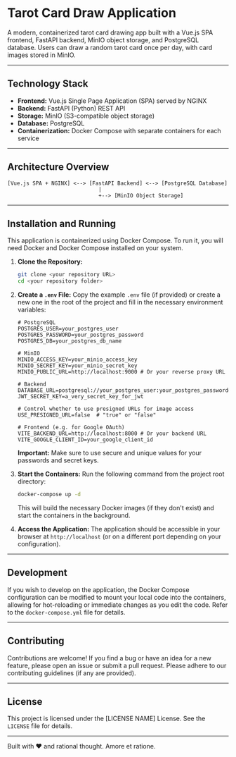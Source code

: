 # Tarot Card Draw Application

A modern, containerized tarot card drawing app built with a Vue.js SPA frontend, FastAPI backend, MinIO object storage, and PostgreSQL database. Users can draw a random tarot card once per day, with card images stored in MinIO.

---

## Technology Stack

*   **Frontend:** Vue.js Single Page Application (SPA) served by NGINX
*   **Backend:** FastAPI (Python) REST API
*   **Storage:** MinIO (S3-compatible object storage)
*   **Database:** PostgreSQL
*   **Containerization:** Docker Compose with separate containers for each service

---

## Architecture Overview

```plaintext
[Vue.js SPA + NGINX] <--> [FastAPI Backend] <--> [PostgreSQL Database]
                             |
                             +--> [MinIO Object Storage]
```

---

## Installation and Running

This application is containerized using Docker Compose. To run it, you will need Docker and Docker Compose installed on your system.

1.  **Clone the Repository:**
    ```bash
    git clone <your repository URL>
    cd <your repository folder>
    ```

2.  **Create a `.env` File:**
    Copy the example `.env` file (if provided) or create a new one in the root of the project and fill in the necessary environment variables:

    ```dotenv
    # PostgreSQL
    POSTGRES_USER=your_postgres_user
    POSTGRES_PASSWORD=your_postgres_password
    POSTGRES_DB=your_postgres_db_name

    # MinIO
    MINIO_ACCESS_KEY=your_minio_access_key
    MINIO_SECRET_KEY=your_minio_secret_key
    MINIO_PUBLIC_URL=http://localhost:9000 # Or your reverse proxy URL

    # Backend
    DATABASE_URL=postgresql://your_postgres_user:your_postgres_password@db:5432/your_postgres_db_name
    JWT_SECRET_KEY=a_very_secret_key_for_jwt

    # Control whether to use presigned URLs for image access
    USE_PRESIGNED_URL=false  # "true" or "false"

    # Frontend (e.g. for Google OAuth)
    VITE_BACKEND_URL=http://localhost:8000 # Or your backend URL
    VITE_GOOGLE_CLIENT_ID=your_google_client_id
    ```
    **Important:** Make sure to use secure and unique values for your passwords and secret keys.

3.  **Start the Containers:**
    Run the following command from the project root directory:

    ```bash
    docker-compose up -d
    ```
    This will build the necessary Docker images (if they don't exist) and start the containers in the background.

4.  **Access the Application:**
    The application should be accessible in your browser at `http://localhost` (or on a different port depending on your configuration).

---

## Development

If you wish to develop on the application, the Docker Compose configuration can be modified to mount your local code into the containers, allowing for hot-reloading or immediate changes as you edit the code. Refer to the `docker-compose.yml` file for details.

---

## Contributing

Contributions are welcome! If you find a bug or have an idea for a new feature, please open an issue or submit a pull request. Please adhere to our contributing guidelines (if any are provided).

---

## License

This project is licensed under the [LICENSE NAME] License. See the `LICENSE` file for details.

---

Built with ❤️ and rational thought.
Amore et ratione.
